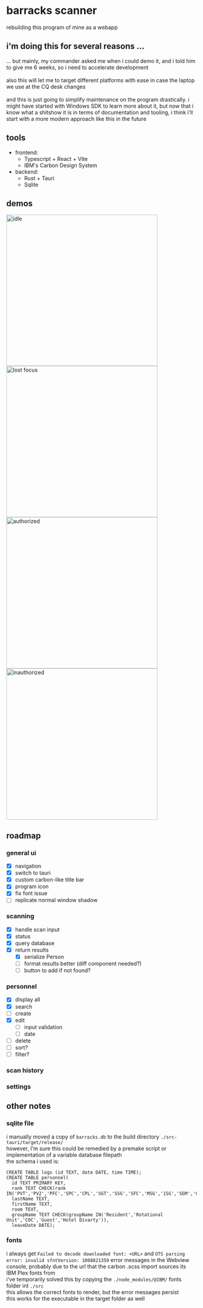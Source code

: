 # barracks scanner
rebuilding this program of mine as a webapp

## i'm doing this for several reasons ...
... but mainly, my commander asked me when i could demo it, and i told him to give me 6 weeks, so i need to accelerate development
<br/> <br/>
also this will let me to target different platforms with ease in case the laptop we use at the CQ desk changes
<br/> <br/>
and this is just going to simplify maintenance on the program drastically. i might have started with Windows SDK to learn more about it, but now that i know what a shitshow it is in terms of documentation and tooling, i think i'll start with a more modern approach like this in the future

## tools
- frontend:
  - Typescript + React + Vite
  - IBM's Carbon Design System
- backend:
  - Rust + Tauri
  - Sqlite

## demos
<img src="https://github.com/seredomi/barracks-scanner/assets/100106089/2ca2c5b5-5ea3-43af-b8d8-01f9f842ae4e" alt="idle" width="400"/>
<img src="https://github.com/seredomi/barracks-scanner/assets/100106089/08eba6c2-834b-4b8f-9055-a771f72f3033" alt="lost focus" width="400"/>
<img src="https://github.com/seredomi/barracks-scanner/assets/100106089/2b68e1de-6b8b-4c5c-97b6-50b3b92a515c" alt="authorized" width="400"/>
<img src="https://github.com/seredomi/barracks-scanner/assets/100106089/e543f51b-8769-428c-867a-065d7bb4369e" alt="inauthorized" width="400"/>

## roadmap
### general ui
- [x] navigation
- [x] switch to tauri
- [x] custom carbon-like title bar
- [x] program icon
 - [x] fix font issue
 - [ ] replicate normal window shadow
### scanning
- [x] handle scan input
- [x] status
- [x] query database
- [x] return results
  - [x] serialize Person
  - [ ] format results better (diff component needed?)
  - [ ] button to add if not found?
### personnel
- [x] display all
- [x] search
- [ ] create
- [x] edit
  - [ ] input validation
  - [ ] date
- [ ] delete
- [ ] sort?
- [ ] filter?
### scan history
### settings
## other notes
### sqlite file
i manually moved a copy of `barracks.db` to the build directory `./src-tauri/target/release/` <br/>
however, I'm sure this could be remedied by a premake script or implementation of a variable database filepath <br/>
the schema i used is:
```
CREATE TABLE logs (id TEXT, date DATE, time TIME);
CREATE TABLE personnel(
  id TEXT PRIMARY KEY,
  rank TEXT CHECK(rank IN('PVT','PV2','PFC','SPC','CPL','SGT','SSG','SFC','MSG','1SG','SGM','CSM','SMA','WO1','CW2','CW3','CW4','CW5','1LT','2LT','CPT','MAJ','LTC','COL','BG','MG','LTG','GEN','GA','CTR','CIV','')),
  lastName TEXT,
  firstName TEXT,
  room TEXT,
  groupName TEXT CHECK(groupName IN('Resident','Rotational Unit','COC','Guest','Hotel Divarty')),
  leaveDate DATE);
```
### fonts
i always get `Failed to decode downloaded font: <URL>` and `OTS parsing error: invalid sfntVersion: 1008821359` error messages in the Webview console, probably due to the url that the carbon .scss import sources its IBM Plex fonts from <br/>
i've temporarily solved this by copying the `./node_modules/@IBM/` fonts folder int `./src` <br/>
this allows the correct fonts to render, but the error messages persist <br/>
this works for the executable in the target folder as well
